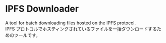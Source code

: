 # IPFS Downloader

A tool for batch downloading files hosted on the IPFS protocol.  
IPFS プロトコルでホスティングされているファイルを一括ダウンロードするためのツールです。
